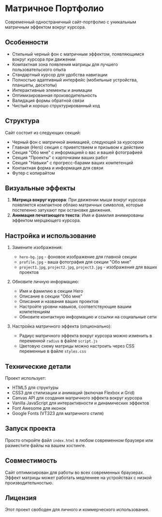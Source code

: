 # Матричное Портфолио

Современный одностраничный сайт-портфолио с уникальным матричным эффектом вокруг курсора.

## Особенности

- Стильный черный фон с матричным эффектом, появляющимся вокруг курсора при движении
- Компактная зона появления матрицы для лучшего пользовательского опыта
- Стандартный курсор для удобства навигации
- Полностью адаптивный интерфейс (мобильные устройства, планшеты, десктопы)
- Интерактивные элементы и анимации
- Оптимизированная производительность
- Валидация формы обратной связи
- Чистый и хорошо структурированный код

## Структура

Сайт состоит из следующих секций:
- Черный фон с матричной анимацией, следующей за курсором
- Главная (Hero) секция с приветствием и призывом к действию
- Секция "Обо мне" с информацией о вас и вашей фотографией
- Секция "Проекты" с карточками ваших работ
- Секция "Навыки" с прогресс-барами ваших компетенций
- Контактная форма и информация для связи
- Футер с копирайтом

## Визуальные эффекты

1. **Матрица вокруг курсора**: При движении мыши вокруг курсора появляется компактное облако матричных символов, которые постепенно затухают при остановке движения.
2. **Анимация печатающего текста**: Имя и фамилия анимированы эффектом мерцающего курсора.

## Настройка и использование

1. Замените изображения:
   - `hero-bg.jpg` - фоновое изображение для главной секции
   - `profile.jpg` - ваша фотография для секции "Обо мне"
   - `project1.jpg`, `project2.jpg`, `project3.jpg` - изображения для ваших проектов

2. Обновите личную информацию:
   - Имя и фамилию в секции Hero
   - Описание в секции "Обо мне"
   - Описания и названия ваших проектов
   - Настройте уровни навыков, соответствующие вашим компетенциям
   - Обновите контактную информацию и ссылки на социальные сети

3. Настройка матричного эффекта (опционально):
   - Радиус матричного эффекта вокруг курсора можно изменить в переменной `radius` в файле `script.js`
   - Цветовую схему матрицы можно настроить через CSS переменные в файле `styles.css`

## Технические детали

Проект использует:
- HTML5 для структуры
- CSS3 для стилизации и анимаций (включая Flexbox и Grid)
- Canvas API для создания матричного эффекта вокруг курсора
- Vanilla JavaScript для интерактивности и динамических эффектов
- Font Awesome для иконок
- Google Fonts (VT323 для матричного стиля)

## Запуск проекта

Просто откройте файл `index.html` в любом современном браузере или разместите файлы на вашем хостинге.

## Совместимость

Сайт оптимизирован для работы во всех современных браузерах. Эффект матрицы может работать медленнее на устройствах с низкой производительностью.

## Лицензия

Этот проект свободен для личного и коммерческого использования. 